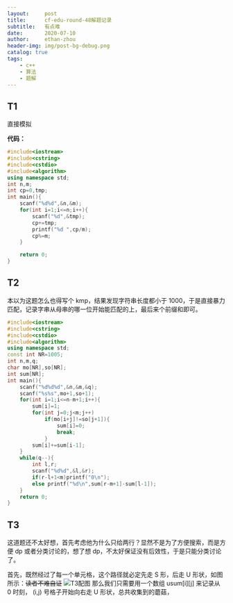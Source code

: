 ```yaml
---
layout:     post
title:      cf-edu-round-48解题记录
subtitle:   有点难
date:       2020-07-10
author:     ethan-zhou
header-img: img/post-bg-debug.png
catalog: true
tags:
    - c++
    - 算法
    - 题解
---
```

## T1
直接模拟

**代码：**
```cpp
#include<iostream>
#include<cstring>
#include<cstdio>
#include<algorithm>
using namespace std;
int n,m;
int cp=0,tmp;
int main(){
	scanf("%d%d",&n,&m);
	for(int i=1;i<=n;i++){
		scanf("%d",&tmp);
		cp+=tmp;
		printf("%d ",cp/m);
		cp%=m;
	}

	return 0;
}
```

## T2
本以为这题怎么也得写个 kmp，结果发现字符串长度都小于 1000，于是直接暴力匹配，记录字串从母串的哪一位开始能匹配的上，最后来个前缀和即可。
```cpp
#include<iostream>
#include<cstring>
#include<cstdio>
#include<algorithm>
using namespace std;
const int NR=1005;
int n,m,q;
char mo[NR],so[NR];
int sum[NR];
int main(){
	scanf("%d%d%d",&n,&m,&q);
	scanf("%s%s",mo+1,so+1);
	for(int i=1;i<=n-m+1;i++){
		sum[i]=1;
		for(int j=0;j<m;j++)
			if(mo[i+j]!=so[j+1]){
				sum[i]=0;
				break;
			}
		sum[i]+=sum[i-1];
	}
	while(q--){
		int l,r;
		scanf("%d%d",&l,&r);
		if(r-l+1<m)printf("0\n");
		else printf("%d\n",sum[r-m+1]-sum[l-1]);
	}
	return 0;
}
```
## T3
这道题还不太好想，首先考虑他为什么只给两行？显然不是为了方便搜索，而是方便 dp 或者分类讨论的，想了想 dp，不太好保证没有后效性，于是只能分类讨论了。

首先，既然经过了每一个单元格，这个路径就必定先走 S 形，后走 U 形状，如图所示：~~读者不难自证~~
![T3配图](https://pic.downk.cc/item/5f087f0f14195aa594edc3bc.jpg)
那么我们只需要用一个数组 usum[i][j] 来记录从 0 时刻， (i,j) 号格子开始向右走 U 形状，总共收集到的蘑菇，
<!--stackedit_data:
eyJoaXN0b3J5IjpbODc5NzQ4NjMsNzc0MzQ3NTc3LC0yMDYyNT
I0MTEzLDE0MTA1MDk5MjYsLTEyMjgxMjQwOTcsLTYyMzc5MjM4
NSwtMTUxMTAxNTM3MCwtMTM5MTU2Mjk0MSwtMjAyMjc4NDA2OV
19
-->